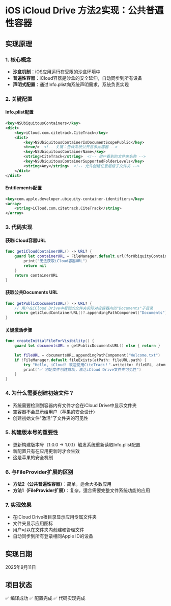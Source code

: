 # iOS iCloud Drive 方法2实现：公共普遍性容器

## 实现原理

### 1. 核心概念
- **沙盒机制**：iOS应用运行在受限的沙盒环境中
- **普遍性容器**：iCloud容器是沙盒的安全延伸，自动同步到所有设备
- **声明式配置**：通过Info.plist向系统声明需求，系统负责实现

### 2. 关键配置

#### Info.plist配置
```xml
<key>NSUbiquitousContainers</key>
<dict>
    <key>iCloud.com.citetrack.CiteTrack</key>
    <dict>
        <key>NSUbiquitousContainerIsDocumentScopePublic</key>
        <true/>  <!-- 关键：告诉系统公开显示此容器 -->
        <key>NSUbiquitousContainerName</key>
        <string>CiteTrack</string>  <!-- 用户看到的文件夹名称 -->
        <key>NSUbiquitousContainerSupportedFolderLevels</key>
        <string>Any</string>  <!-- 允许创建任意层级子文件夹 -->
    </dict>
</dict>
```

#### Entitlements配置
```xml
<key>com.apple.developer.ubiquity-container-identifiers</key>
<array>
    <string>iCloud.com.citetrack.CiteTrack</string>
</array>
```

### 3. 代码实现

#### 获取iCloud容器URL
```swift
func getiCloudContainerURL() -> URL? {
    guard let containerURL = FileManager.default.url(forUbiquityContainerIdentifier: "iCloud.com.citetrack.CiteTrack") else {
        print("无法获取iCloud容器URL")
        return nil
    }
    return containerURL
}
```

#### 获取公共Documents URL
```swift
func getPublicDocumentsURL() -> URL? {
    // 用户在iCloud Drive中看到的文件夹实际对应容器内的"Documents"子目录
    return getiCloudContainerURL()?.appendingPathComponent("Documents")
}
```

#### 关键激活步骤
```swift
func createInitialFileForVisibility() {
    guard let documentsURL = getPublicDocumentsURL() else { return }
    
    let fileURL = documentsURL.appendingPathComponent("Welcome.txt")
    if !FileManager.default.fileExists(atPath: fileURL.path) {
        try "Hello, iCloud! 欢迎使用CiteTrack！".write(to: fileURL, atomically: true, encoding: .utf8)
        print("✅ 初始文件创建成功，激活iCloud Drive文件夹可见性")
    }
}
```

### 4. 为什么需要创建初始文件？
- 系统需要检测到容器内有文件才会在iCloud Drive中显示文件夹
- 空容器不会显示给用户（苹果的安全设计）
- 创建初始文件"激活"了文件夹的可见性

### 5. 构建版本号的重要性
- 更新构建版本号（1.0.0 → 1.0.1）触发系统重新读取Info.plist配置
- 新配置只有在应用更新时才会生效
- 这是苹果的安全机制

### 6. 与FileProvider扩展的区别
- **方法2（公共普遍性容器）**：简单，适合大多数应用
- **方法1（FileProvider扩展）**：复杂，适合需要完整文件系统功能的应用

### 7. 实现效果
- 在iCloud Drive根目录显示应用专属文件夹
- 文件夹显示应用图标
- 用户可以在文件夹内创建和管理文件
- 自动同步到所有登录相同Apple ID的设备

## 实现日期
2025年9月11日

## 项目状态
✅ 编译成功
✅ 配置完成
✅ 代码实现完成
